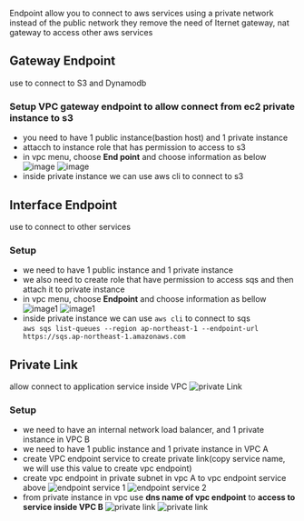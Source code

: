 Endpoint allow you to connect to aws services using a private network instead of the public network
they remove the need of Iternet gateway, nat gateway to access other aws services
## Gateway Endpoint
use to connect to S3 and Dynamodb
### Setup VPC gateway endpoint to allow connect from ec2 private instance to s3
  - you need to have 1 public instance(bastion host) and 1 private instance
  - attacch to instance role  that has permission to access to s3
  - in vpc menu, choose **End point** and choose information as below
   ![image](./images/endpoint_1.png)
   ![image](./images/endpoint_2.png)
  - inside private instance we can use aws cli to connect to s3 
## Interface Endpoint
use to connect to other services
### Setup
  - we need to have 1 public instance and 1 private instance
  - we also need to create role that have permission to access sqs and then attach it to private instance
  - in vpc menu, choose **Endpoint** and choose information as bellow
    ![image1](./images/vpc_interface_1.png)
    ![image1](./images/vpc_interface_2.png)
  - inside private instance we can use `aws cli` to connect to sqs  
       `aws sqs list-queues --region ap-northeast-1 --endpoint-url https://sqs.ap-northeast-1.amazonaws.com`
## Private Link
allow connect to application service inside VPC
![private Link](./images/private_link.png)
### Setup
  - we need to have an internal network load balancer, and 1 private instance in VPC B
  - we need to have 1 public instance and 1 private instance in VPC A
  - create VPC endpoint service to create private link(copy service name, we will use this value to create vpc endpoint)
  - create vpc endpoint in private subnet in vpc A to vpc endpoint service above
    ![endpoint service 1](./images/endpoint_service_1.png)
    ![endpoint service 2](./images/endpoint_service_2.png)
  - from private instance in vpc use **dns name of vpc endpoint** to **access to service inside VPC B**
    ![private link](./images/private_link.png)
    ![private link](./images/private_link_2.png)

